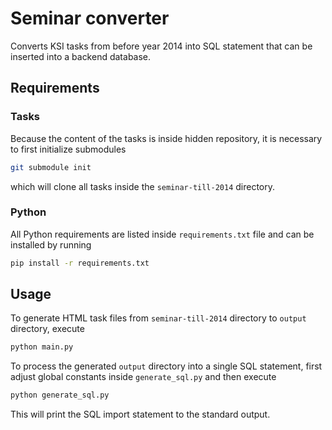# Seminar converter

Converts KSI tasks from before year 2014 into SQL statement
that can be inserted into a backend database.

## Requirements

### Tasks

Because the content of the tasks is inside hidden repository,
it is necessary to first initialize submodules

```bash
git submodule init
```

which will clone all tasks inside the `seminar-till-2014` directory.

### Python

All Python requirements are listed inside `requirements.txt` file and
can be installed by running

```bash
pip install -r requirements.txt
```

## Usage

To generate HTML task files from `seminar-till-2014` directory to `output` directory,
execute

```bash
python main.py
```

To process the generated `output` directory into a single SQL statement,
first adjust global constants inside `generate_sql.py` and
then execute

```bash
python generate_sql.py
```

This will print the SQL import statement to the standard output.
